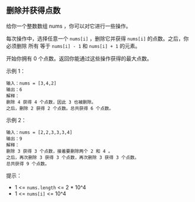 ## 删除并获得点数

给你一个整数数组 nums ，你可以对它进行一些操作。

每次操作中，选择任意一个 `nums[i]` ，删除它并获得 `nums[i]` 的点数。之后，你必须删除 所有 等于 `nums[i] - 1` 和 `nums[i] + 1` 的元素。

开始你拥有 0 个点数。返回你能通过这些操作获得的最大点数。

示例 1：

```
输入：nums = [3,4,2]
输出：6
解释：
删除 4 获得 4 个点数，因此 3 也被删除。
之后，删除 2 获得 2 个点数。总共获得 6 个点数。
```

示例 2：

```
输入：nums = [2,2,3,3,3,4]
输出：9
解释：
删除 3 获得 3 个点数，接着要删除两个 2 和 4 。
之后，再次删除 3 获得 3 个点数，再次删除 3 获得 3 个点数。
总共获得 9 个点数。
```

提示：

* 1 <= `nums.length` <= 2 * 10^4
* 1 <= `nums[i]` <= 10^4